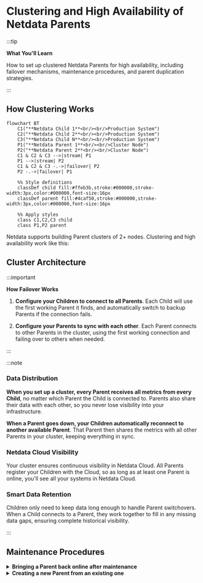 # Clustering and High Availability of Netdata Parents

:::tip

**What You'll Learn**

How to set up clustered Netdata Parents for high availability, including failover mechanisms, maintenance procedures, and parent duplication strategies.

:::

## How Clustering Works

```mermaid
flowchart BT
    C1("**Netdata Child 1**<br/><br/>Production System")
    C2("**Netdata Child 2**<br/><br/>Production System")
    C3("**Netdata Child N**<br/><br/>Production System")
    P1("**Netdata Parent 1**<br/><br/>Cluster Node")
    P2("**Netdata Parent 2**<br/><br/>Cluster Node")
    C1 & C2 & C3 -->|stream| P1
    P1 -->|stream| P2
    C1 & C2 & C3 -.->|failover| P2
    P2 -.->|failover| P1
    
    %% Style definitions
    classDef child fill:#ffeb3b,stroke:#000000,stroke-width:3px,color:#000000,font-size:16px
    classDef parent fill:#4caf50,stroke:#000000,stroke-width:3px,color:#000000,font-size:16px
    
    %% Apply styles
    class C1,C2,C3 child
    class P1,P2 parent
```

Netdata supports building Parent clusters of 2+ nodes. Clustering and high availability work like this:

## Cluster Architecture

:::important

**How Failover Works**

1. **Configure your Children to connect to all Parents**.
   Each Child will use the first working Parent it finds, and automatically switch to backup Parents if the connection fails.

2. **Configure your Parents to sync with each other**.
   Each Parent connects to other Parents in the cluster, using the first working connection and failing over to others when needed.

:::

:::note

### Data Distribution

**When you set up a cluster, every Parent receives all metrics from every Child**, no matter which Parent the Child is connected to. Parents also share their data with each other, so you never lose visibility into your infrastructure.

**When a Parent goes down, your Children automatically reconnect to another available Parent**. That Parent then shares the metrics with all other Parents in your cluster, keeping everything in sync.

### Netdata Cloud Visibility

Your cluster ensures continuous visibility in Netdata Cloud. All Parents register your Children with the Cloud, so as long as at least one Parent is online, you'll see all your systems in Netdata Cloud.

### Smart Data Retention

Children only need to keep data long enough to handle Parent switchovers. When a Child connects to a Parent, they work together to fill in any missing data gaps, ensuring complete historical visibility.

:::

## Maintenance Procedures

<details>
<summary><strong>Bringing a Parent back online after maintenance</strong></summary><br/>

When you bring a Parent back online after extended maintenance, you need to be careful about data gaps. Check the [replication limitations](/docs/observability-centralization-points/metrics-centralization-points/replication-of-past-samples.md#replication-limitations) to understand the constraints.

If your Children don't have enough historical data to fill gaps on the restored Parent, temporarily block Children from connecting to it until it syncs with other Parents in your cluster.

### Temporarily Blocking Children

You have two options to block Children while allowing Parent-to-Parent sync:

1. **Use firewall rules**.
   Block port 19999 access from your Children's IP ranges to the restored Parent
2. **Use separate API keys**.
   Configure different streaming keys in `stream.conf` for Children vs Parents, then disable the Children's key until sync completes

<br/>
</details>

<details>
<summary><strong>Creating a new Parent from an existing one</strong></summary><br/>

The fastest way to add a new Parent to your cluster is copying data from an existing Parent using `rsync` to transfer `/var/cache/netdata`.

:::warning

**Configure Before Starting**

Don't start your new Parent with default settings because it might delete the copied data to apply default size limits. Set your retention configuration first, then start the service.

:::

### Setting Up Retention

Before starting your new Parent, configure these settings in `netdata.conf` to match your existing Parent:

- `[db].dbengine tier 0 retention size` - Maximum disk space for high-resolution data (default: 1GiB)
- `[db].dbengine tier 1 retention size` - Maximum disk space for medium-resolution data (default: 1GiB)
- `[db].dbengine tier 2 retention size` - Maximum disk space for low-resolution data (default: 1GiB)

<br/>
</details>
